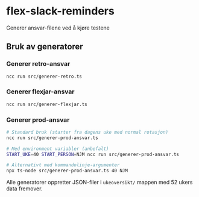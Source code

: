 # flex-slack-reminders

Generer ansvar-filene ved å kjøre testene

## Bruk av generatorer

### Generer retro-ansvar

```bash
ncc run src/generer-retro.ts
```

### Generer flexjar-ansvar

```bash
ncc run src/generer-flexjar.ts
```

### Generer prod-ansvar

```bash
# Standard bruk (starter fra dagens uke med normal rotasjon)
ncc run src/generer-prod-ansvar.ts

# Med environment variabler (anbefalt)
START_UKE=40 START_PERSON=NJM ncc run src/generer-prod-ansvar.ts

# Alternativt med kommandolinje-argumenter
npx ts-node src/generer-prod-ansvar.ts 40 NJM
```

Alle generatorer oppretter JSON-filer i `ukeoversikt/` mappen med 52 ukers data fremover.
